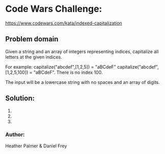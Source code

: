 # Code Wars Challenge:
https://www.codewars.com/kata/indexed-capitalization

## Problem domain
Given a string and an array of integers representing indices, capitalize all letters at the given indices.

For example:
capitalize("abcdef",[1,2,5]) = "aBCdeF"
capitalize("abcdef",[1,2,5,100]) = "aBCdeF". There is no index 100.

The input will be a lowercase string with no spaces and an array of digits.

## Solution:
1.
2.
3.

### Author:
Heather Palmer & Daniel Frey